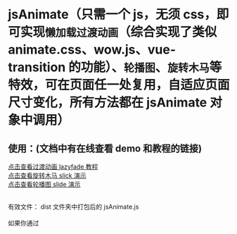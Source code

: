 # jsAnimate（只需一个 js，无须 css，即可实现`懒加载过渡动画`（综合实现了类似 animate.css、wow.js、vue-transition 的功能）、`轮播图`、`旋转木马`等特效，可在页面任一处复用，自适应页面尺寸变化，所有方法都在 jsAnimate 对象中调用）

## 使用：(文档中有在线查看 demo 和教程的链接)

<a href="https://hiwayne.github.io/jsAnimate/lazyfade.html">点击查看过渡动画 lazyfade 教程</a><br/>
<a href="https://hiwayne.github.io/jsAnimate/slick.html">点击查看旋转木马 slick 演示</a><br />
<a href="https://hiwayne.github.io/jsAnimate/slide.html">点击查看轮播图 slide 演示</a><br /><br />

有效文件： dist 文件夹中打包后的 jsAnimate.js<br/><br/>
如果你通过<script>方式使用 jsAnimate.js，你可以通过 window.jsAnimate 全局变量来使用 jsAnimate 对象

```
<script type="text/javascript" src="jsAnimate.js"></script>
```

同时 jsAnimate.js 也支持通过 ES6 模块化的方式引入

```
import jsAnimate from 'jsAnimate.js'
```

开发环境下调试先安装依赖

```
npm install
```

打开本地服务器

```
npm run serve
```

打包

```
npm run build
```

## 功能更新与演示文档：

<h3>更新时间 updata: 2019.6.25&nbsp;&nbsp;&nbsp;&nbsp;升级旋转木马和轮播图的api(向后兼容)，适用于同一页面有多个旋转木马或轮播图，且它们使用相同的配置参数的场景。将多个id以数组的形式作为第一个参数，除id外的配置对象作为第二个参数。之前的单参数api依然支持。</h3><br /><br />
<h3>更新时间 updata: 2019.5.23&nbsp;&nbsp;&nbsp;&nbsp;jsAnimate.js模块化重构，打包后的文件在dist目录，模块化源文件在src目录，旧的js单文件在oldfile目录。注意：轮播图插件中图片引用于网络，因为域名到期原因，可能无法打开(现在可以打开了)，可以在本地HTML中替换成自己的图片查看效果。</h3><br /><br />
<h3>更新时间 updata: 2019.4.3—4.13&nbsp;&nbsp;&nbsp;&nbsp;懒加载过渡动画功能中增加duration属性和transition-enter属性，优化了性能，修复了一些bug(until4.26)。<a href="https://hiwayne.github.io/jsAnimate/lazyfade.html">（点击查看过渡动画lazyfade教程）</a><br />&nbsp;&nbsp;&nbsp;&nbsp;&nbsp;&nbsp;&nbsp;现在你可以通过在元素标签里加入duration和transition-enter属性，以显式的定制进入和移出的持续时间、延迟时间、初始过渡样式、贝塞尔曲线(或ease等)。比如，我们可以拥有一个精心编排的一系列过渡效果，其中一些嵌套的内部元素相比于过渡效果的根元素有延迟的或更长的过渡效果。同时还可以搭配自定义动画效果使用，也可以引入第三方动画库，如Animate.css。duration和transition-enter属性的某些用法参考了vue的transition使用风格。所以用过vue的同学可能会比较容易理解上手。</h3><br /><br />
<h3>更新时间 updata: 2019.3.20&nbsp;&nbsp;&nbsp;&nbsp;新增功能--新增类似animate.css和wow.js的懒加载过渡效果: 只需引入jsAnimate.js，然后在你想要的元素class属性里加入相关的类名即可，具体类名对应的效果以及使用中的注意事项，<a href="https://hiwayne.github.io/jsAnimate/lazyfade.html">点击查看过渡动画lazyfade.html中的演示教程</a>，或下载该repository。<br />
  --2019.3.26 新增放大过渡，类名：zoomin、zoomin-r。</h3><br /><br />
<h3>更新时间 update: 2019.3.17&nbsp;&nbsp;&nbsp;&nbsp;新增功能--新增旋转木马效果：方法名jsAnimate.slick。旋转木马插件, 同样只需引入一行js, 可自定义滚动的速度、一页的展示数量、高度、一次滚动一个还是一整页(默认是一次滚动一个)、展示区域内的元素按行还是列排列(默认是列)、是否支持图片缩放、是否支持自动轮播以及轮播速度。<a href="https://hiwayne.github.io/jsAnimate/slick.html">点击查看旋转木马演示slick.html</a>教程在HTML代码中，或下载该repository。</h3><br /><br />
<h3>首次发布时间 uploadTime:2019.3.15&nbsp;&nbsp;&nbsp;&nbsp;目前该插件的亮点是非常方便的轮播图方法。只需要一个div标签将所有img标签嵌套，然后再写一行js即可。可以根据浏览器窗口大小的改变做出自适应。轮播图css样式什么的完全不用管，js会识别里面的img数量并作出相应的处理。如果div里面只有一个img，那么和正常情况下一样，不会有轮播图效果，img宽度会占满div(相当于一张全屏大图)。同时还能自由打开或关闭轮播图中的部分内容样式和功能。<a href="https://hiwayne.github.io/jsAnimate/slide.html">点击查看轮播图演示slide.html</a>教程在HTML代码中，或下载该repository。</h3>

## 最初版本：

<h4>插件有一些动画方法，具体用法如下</h4><br /><br />
jsAnimate对象中目前存放了四个方法<h3>更正，方法有新增：最新的更新在最顶部</h3><br />
分别是: <br />
&nbsp;&nbsp;&nbsp;&nbsp;&nbsp;&nbsp;&nbsp;&nbsp;&nbsp;&nbsp;逐渐显示：show(node<object>, time<number>), 在time秒内, node由display: none渐变为display: block<br />
&nbsp;&nbsp;&nbsp;&nbsp;&nbsp;&nbsp;&nbsp;&nbsp;&nbsp;&nbsp;逐渐消失：hide(node<object>, time<number>), 在time秒内, node逐渐消失, 最终display: none<br />
&nbsp;&nbsp;&nbsp;&nbsp;&nbsp;&nbsp;&nbsp;&nbsp;&nbsp;&nbsp;返回顶部：returnTop(time<number>), 在time秒内, 页面移动到顶部<br />
&nbsp;&nbsp;&nbsp;&nbsp;&nbsp;&nbsp;&nbsp;&nbsp;&nbsp;&nbsp;轮播图：slide(node<object>, intervalTime<number>, scrollTime<number>), 具体用法见上传的例子(在最新的版本中api已改变)<br /><br />
以后可能会增加更多方法<br /><br />
所有的方法都在全局变量(模块化引入时除外)jsAnimate对象中, 可能不兼容IE8以下的浏览器, 未测试<br /><br />
<h3>编写初衷：</h3>
&nbsp;&nbsp;&nbsp;&nbsp;&nbsp;&nbsp;&nbsp;&nbsp;&nbsp;&nbsp;正在做公司的官网，本来需求是只放一张图，后来需求又变成三张轮播图(轮播图样式无所谓)，我的同事有网上找的轮播图插件的，但是每次使用都要引入css、js、HTML结构，我嫌麻烦，而且去网上找其他的特效库再学习使用更麻烦，所以就想找个极简的方法，在不追求性能的情况下，能够只用js一次引入，于是这个轮播图方法就诞生了。我不知道网上有没有类似或者更方便的方法，但是对于我个人来说，这是一个尝试。另外有一些特效(比如逐渐消失且在页面中不再存在,返回网页顶部等效果),用jQuery的animate写不算很难，但是我更喜欢原生，所以一并写在jsAnimate对象里。——— 最初版本写于2019年3月15号。<br />
&nbsp;&nbsp;&nbsp;&nbsp;&nbsp;&nbsp;&nbsp;&nbsp;&nbsp;&nbsp;如果有什么bug或者想要什么功能扩展，欢迎各路人士交流。<br/><br/><br/>
PS：最初写该插件的时候我还不会babel和webpack，所以为了浏览器兼容性，我用ES5写的，有些情况其实ES6很容易能解决，但在ES5里不得不通过闭包等方式解决。两个月后我用模块化方式简单重构了1000多行的js文件，并用webpack打包，所以如果你发现src里既有ES6的module，又有大片的ES5语法，不要觉得奇怪。

